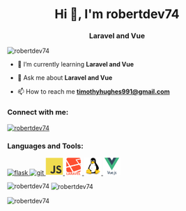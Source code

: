 <h1 align="center">Hi 👋, I'm robertdev74</h1>
<h3 align="center">Laravel and Vue</h3>

<p align="left"> <img src="https://komarev.com/ghpvc/?username=robertdev74&label=Profile%20views&color=0e75b6&style=flat" alt="robertdev74" /> </p>

- 🌱 I’m currently learning **Laravel and Vue**

- 💬 Ask me about **Laravel and Vue**

- 📫 How to reach me **timothyhughes991@gmail.com**

<h3 align="left">Connect with me:</h3>
<p align="left">
<a href="https://dev.to/robertdev74" target="blank"><img align="center" src="https://raw.githubusercontent.com/rahuldkjain/github-profile-readme-generator/master/src/images/icons/Social/devto.svg" alt="robertdev74" height="30" width="40" /></a>
</p>

<h3 align="left">Languages and Tools:</h3>
<p align="left"> <a href="https://flask.palletsprojects.com/" target="_blank" rel="noreferrer"> <img src="https://www.vectorlogo.zone/logos/pocoo_flask/pocoo_flask-icon.svg" alt="flask" width="40" height="40"/> </a> <a href="https://git-scm.com/" target="_blank" rel="noreferrer"> <img src="https://www.vectorlogo.zone/logos/git-scm/git-scm-icon.svg" alt="git" width="40" height="40"/> </a> <a href="https://developer.mozilla.org/en-US/docs/Web/JavaScript" target="_blank" rel="noreferrer"> <img src="https://raw.githubusercontent.com/devicons/devicon/master/icons/javascript/javascript-original.svg" alt="javascript" width="40" height="40"/> </a> <a href="https://laravel.com/" target="_blank" rel="noreferrer"> <img src="https://raw.githubusercontent.com/devicons/devicon/master/icons/laravel/laravel-plain-wordmark.svg" alt="laravel" width="40" height="40"/> </a> <a href="https://www.linux.org/" target="_blank" rel="noreferrer"> <img src="https://raw.githubusercontent.com/devicons/devicon/master/icons/linux/linux-original.svg" alt="linux" width="40" height="40"/> </a> <a href="https://vuejs.org/" target="_blank" rel="noreferrer"> <img src="https://raw.githubusercontent.com/devicons/devicon/master/icons/vuejs/vuejs-original-wordmark.svg" alt="vuejs" width="40" height="40"/> </a> </p>

<p><img align="left" src="https://github-readme-stats.vercel.app/api/top-langs?username=robertdev74&show_icons=true&locale=en&layout=compact" alt="robertdev74" /></p>

<p>&nbsp;<img align="center" src="https://github-readme-stats.vercel.app/api?username=robertdev74&show_icons=true&locale=en" alt="robertdev74" /></p>

<p><img align="center" src="https://github-readme-streak-stats.herokuapp.com/?user=robertdev74&" alt="robertdev74" /></p>
